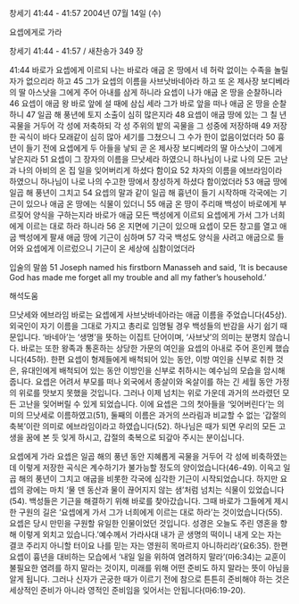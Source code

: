창세기 41:44 - 41:57 
2004년 07월 14일 (수)

요셉에게로 가라



창세기 41:44 - 41:57 / 새찬송가 349 장


41:44 바로가 요셉에게 이르되 나는 바로라 애굽 온 땅에서 네 허락 없이는 수족을 놀릴 자가 없으리라 하고 45 그가 요셉의 이름을 사브낫바네아라 하고 또 온 제사장 보디베라의 딸 아스낫을 그에게 주어 아내를 삼게 하니라 요셉이 나가 애굽 온 땅을 순찰하니라 46 요셉이 애굽 왕 바로 앞에 설 때에 삼십 세라 그가 바로 앞을 떠나 애굽 온 땅을 순찰하니 47 일곱 해 풍년에 토지 소출이 심히 많은지라 48 요셉이 애굽 땅에 있는 그 칠 년 곡물을 거두어 각 성에 저축하되 각 성 주위의 밭의 곡물을 그 성중에 저장하매 49 저장한 곡식이 바다 모래같이 심히 많아 세기를 그쳤으니 그 수가 한이 없음이었더라 50 흉년이 들기 전에 요셉에게 두 아들을 낳되 곧 온 제사장 보디베라의 딸 아스낫이 그에게 낳은지라 51 요셉이 그 장자의 이름을 므낫세라 하였으니 하나님이 나로 나의 모든 고난과 나의 아비의 온 집 일을 잊어버리게 하셨다 함이요 52 차자의 이름을 에브라임이라 하였으니 하나님이 나로 나의 수고한 땅에서 창성하게 하셨다 함이었더라 53 애굽 땅에 일곱 해 풍년이 그치고 54 요셉의 말과 같이 일곱 해 흉년이 들기 시작하매 각국에는 기근이 있으나 애굽 온 땅에는 식물이 있더니 55 애굽 온 땅이 주리매 백성이 바로에게 부르짖어 양식을 구하는지라 바로가 애굽 모든 백성에게 이르되 요셉에게 가서 그가 너희에게 이르는 대로 하라 하니라 56 온 지면에 기근이 있으매 요셉이 모든 창고를 열고 애굽 백성에게 팔새 애굽 땅에 기근이 심하며 57 각국 백성도 양식을 사려고 애굽으로 들어와 요셉에게 이르렀으니 기근이 온 세상에 심함이었더라 

입술의 말씀 
51 Joseph named his firstborn Manasseh and said, ‘It is because God has made me forget all my trouble and all my father’s household.’

해석도움





므낫세와 에브라임 
바로는 요셉에게 사브낫바네아라는 애굽 이름을 주었습니다(45상). 외국인이 자기 이름을 그대로 가지고 총리로 임명될 경우 백성들의 반감을 사기 쉽기 때문입니다. ‘바네아’는 ‘생명’을 뜻하는 이집트 단어이며, ‘사브낫’의 의미는 분명치 않습니다. 바로는 또한 왕족과 통혼하는 상당한 가문의 여인을 요셉의 아내로 주어 혼인케 했습니다(45하). 한편 요셉이 형제들에게 배척되어 있는 동안, 이방 여인을 신부로 취한 것은, 유대인에게 배척되어 있는 동안 이방인을 신부로 취하시는 예수님의 모습을 암시해줍니다. 요셉은 어려서 부모를 떠나 외국에서 종살이와 옥살이를 하는 긴 세월 동안 가정의 위로를 맛보지 못했을 것입니다. 그러나 이제 넘치는 위로 가운데 과거의 쓰라렸던 모든 고난을 잊어버릴 수 있게 되었습니다. 이에 요셉은 그의 첫아들을 ‘잊어버린다’는 의미의 므낫세로 이름하였고(51), 둘째의 이름은 과거의 쓰라림과 비교할 수 없는 ‘갑절의 축복’이란 의미로 에브라임이라고 하였습니다(52). 하나님은 때가 되면 우리의 모든 고생을 꿈에 본 듯 잊게 하시고, 갑절의 축복으로 되갚아 주시는 분이십니다. 

요셉에게 가라 
요셉은 일곱 해의 풍년 동안 지혜롭게 곡물을 거두어 각 성에 비축하였는데 이렇게 저장한 곡식은 계수하기가 불가능할 정도의 양이었습니다(46-49). 이윽고 일곱 해의 풍년이 그치고 애굽을 비롯한 각국에 심각한 기근이 시작되었습니다. 하지만 요셉의 광에는 마치 ‘물 덴 동산과 물이 끊어지지 않는 샘’처럼 넘치는 식물이 있었습니다(54). 백성들은 기근을 해결하기 위해 바로를 찾아갔습니다. 그때 바로가 그들에게 제시한 구원의 길은 ‘요셉에게 가서 그가 너희에게 이르는 대로 하라’는 것이었습니다(55). 요셉은 당시 만민을 구원할 유일한 인물이었던 것입니다. 성경은 오늘도 주린 영혼을 향해 이렇게 외치고 있습니다.’예수께서 가라사대 내가 곧 생명의 떡이니 내게 오는 자는 결코 주리지 아니할 터이요 나를 믿는 자는 영원히 목마르지 아니하리라’(요6:35). 한편 요셉이 흉년을 대비하는 모습에서 ‘내일 일을 위하여 염려하지 말라’(마6:34)는 교훈이 불필요한 염려를 하지 말라는 것이지, 미래를 위해 어떤 준비도 하지 말라는 뜻이 아님을 알게 됩니다. 그러나 신자가 곤궁한 때가 이르기 전에 참으로 튼튼히 준비해야 하는 것은 세상적인 준비가 아니라 영적인 준비임을 잊어서는 안됩니다(마6:19-20).